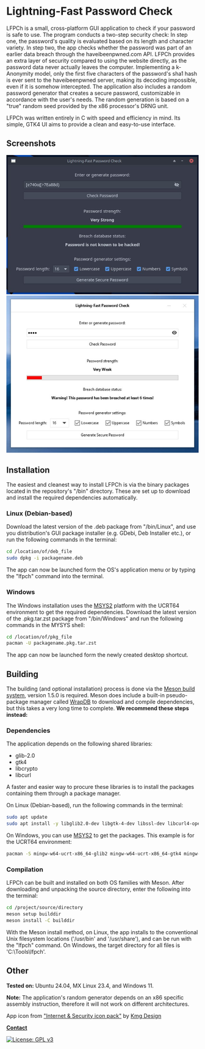 # Lightning-Fast Password Check

LFPCh is a small, cross-platform GUI application to check if your password is safe to use. The program conducts a two-step security check:
In step one, the password's quality is evaluated based on its length and character variety. In step two, the app checks whether
the password was part of an earlier data breach through the haveibeenpwned.com API. LFPCh provides an extra layer of security
compared to using the website directly, as the password data never actually leaves the computer. Implementing a k-Anonymity model,
only the first five characters of the password's sha1 hash is ever sent to the haveibeenpwned server, making its decoding impossible,
even if it is somehow intercepted. The application also includes a random password generator that creates a secure password, customizable
in accordance with the user's needs. The random generation is based on a "true" random seed provided by the x86 processor's DRNG unit.

LFPCh was written entirely in C with speed and efficiency in mind. Its simple, GTK4 UI aims to provide a clean and easy-to-use interface.

## Screenshots

<p align="center">
  <img src="./assets/screenshots/lnx_screen.jpg" alt="Linux Screenshot" height=auto width="700">
  <img src="./assets/screenshots/win_screen.jpg" alt="Windows Screenshot" height=auto width="700">
</p>

## Installation

The easiest and cleanest way to install LFPCh is via the binary packages located in the repository's "/bin" directory.
These are set up to download and install the required dependencies automatically.

### Linux (Debian-based)

Download the latest version of the .deb package from "/bin/Linux", and use you distribution's GUI package installer (e.g. GDebi, Deb Installer etc.),
or run the following commands in the terminal:

```bash
cd /location/of/deb_file
sudo dpkg -i packagename.deb
```

The app can now be launched form the OS's application menu or by typing the "lfpch" command into the terminal.

### Windows

The Windows installation uses the [MSYS2](https://www.msys2.org/) platform with the UCRT64 environment to get the required dependencies.
Download the latest version of the .pkg.tar.zst package from "/bin/Windows" and run the following commands in the MYSYS shell:

```bash
cd /location/of/pkg_file
pacman -U packagename.pkg.tar.zst
```

The app can now be launched form the newly created desktop shortcut.

## Building

The building (and optional installation) process is done via the [Meson build system](https://mesonbuild.com/index.html), version 1.5.0 is required. Meson does include
a built-in pseudo-package manager called [WrapDB](https://mesonbuild.com/Wrapdb-projects.html) to download and compile dependencies, but this takes a very long time to complete. **We recommend these steps instead:**

### Dependencies

The application depends on the following shared libraries:

- glib-2.0
- gtk4
- libcrypto
- libcurl

A faster and easier way to procure these libraries is to install the packages containing them through a package manager.

On Linux (Debian-based), run the following commands in the terminal:

  ```bash
  sudo apt update
  sudo apt install -y libglib2.0-dev libgtk-4-dev libssl-dev libcurl4-openssl-dev
  ```

On Windows, you can use [MSYS2](https://www.msys2.org/) to get the packages. This example is for the UCRT64 environment:

```bash
pacman -S mingw-w64-ucrt-x86_64-glib2 mingw-w64-ucrt-x86_64-gtk4 mingw-w64-ucrt-x86_64-openssl mingw-w64-ucrt-x86_64-curl
```

### Compilation

LFPCh can be built and installed on both OS families with Meson. After downloading and unpacking the source directory, enter the following into the terminal:

```bash
cd /project/source/directory
meson setup builddir
meson install -C builddir
```

With the Meson install method, on Linux, the app installs to the conventional Unix filesystem locations ('/usr/bin' and '/usr/share'), and can be run with the "lfpch" command.
On Windows, the target directory for all files is 'C:\Tools\lfpch'.

## Other

**Tested on:** Ubuntu 24.04, MX Linux 23.4, and Windows 11.

**Note:** The application's random generator depends on an x86 specific assembly instruction, therefore it will not work on different architectures.

App icon from ["Internet & Security icon pack"](https://www.iconfinder.com/iconsets/internet-security-flat-2) by [Kmg Design](https://www.iconfinder.com/kmgdesignid)

**[Contact](mailto:lcs_it@proton.me)**

[![License: GPL v3](https://img.shields.io/badge/License-GPLv3-blue.svg)](https://www.gnu.org/licenses/gpl-3.0)
